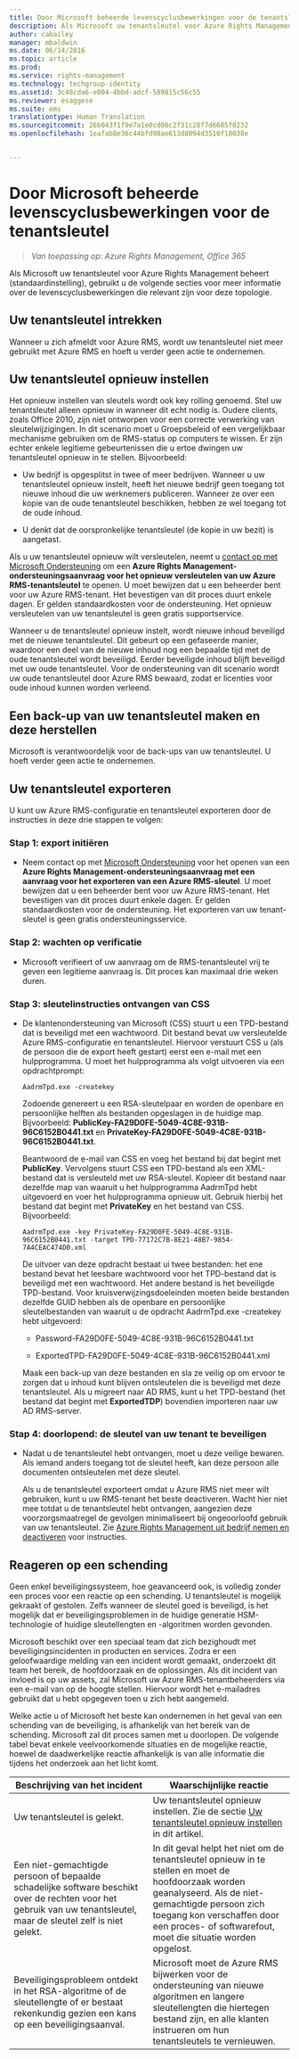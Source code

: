 ```yaml
---
title: Door Microsoft beheerde levenscyclusbewerkingen voor de tenantsleutel | Azure RMS
description: Als Microsoft uw tenantsleutel voor Azure Rights Management beheert (standaardinstelling), gebruikt u de volgende secties voor meer informatie over de levenscyclusbewerkingen die relevant zijn voor deze topologie.
author: cabailey
manager: mbaldwin
ms.date: 06/14/2016
ms.topic: article
ms.prod: 
ms.service: rights-management
ms.technology: techgroup-identity
ms.assetid: 3c48cda6-e004-4bbd-adcf-589815c56c55
ms.reviewer: esaggese
ms.suite: ems
translationtype: Human Translation
ms.sourcegitcommit: 26b043f1f9e7a1e0cd00c2f31c28f7d6685f0232
ms.openlocfilehash: 1eafab8e36c44bfd98ae613d8094d3510f18038e


---
```



# Door Microsoft beheerde levenscyclusbewerkingen voor de tenantsleutel

>*Van toepassing op: Azure Rights Management, Office 365*

Als Microsoft uw tenantsleutel voor Azure Rights Management beheert (standaardinstelling), gebruikt u de volgende secties voor meer informatie over de levenscyclusbewerkingen die relevant zijn voor deze topologie.

## Uw tenantsleutel intrekken
Wanneer u zich afmeldt voor Azure RMS, wordt uw tenantsleutel niet meer gebruikt met Azure RMS en hoeft u verder geen actie te ondernemen.

## Uw tenantsleutel opnieuw instellen
Het opnieuw instellen van sleutels wordt ook key rolling genoemd. Stel uw tenantsleutel alleen opnieuw in wanneer dit echt nodig is. Oudere clients, zoals Office 2010, zijn niet ontworpen voor een correcte verwerking van sleutelwijzigingen. In dit scenario moet u Groepsbeleid of een vergelijkbaar mechanisme gebruiken om de RMS-status op computers te wissen. Er zijn echter enkele legitieme gebeurtenissen die u ertoe dwingen uw tenantsleutel opnieuw in te stellen. Bijvoorbeeld:

-   Uw bedrijf is opgesplitst in twee of meer bedrijven. Wanneer u uw tenantsleutel opnieuw instelt, heeft het nieuwe bedrijf geen toegang tot nieuwe inhoud die uw werknemers publiceren. Wanneer ze over een kopie van de oude tenantsleutel beschikken, hebben ze wel toegang tot de oude inhoud.

-   U denkt dat de oorspronkelijke tenantsleutel (de kopie in uw bezit) is aangetast.

Als u uw tenantsleutel opnieuw wilt versleutelen, neemt u [contact op met Microsoft Ondersteuning](../get-started/information-support.md#to-contact-microsoft-support) om een **Azure Rights Management-ondersteuningsaanvraag voor het opnieuw versleutelen van uw Azure RMS-tenantsleutel** te openen. U moet bewijzen dat u een beheerder bent voor uw Azure RMS-tenant. Het bevestigen van dit proces duurt enkele dagen. Er gelden standaardkosten voor de ondersteuning. Het opnieuw versleutelen van uw tenantsleutel is geen gratis supportservice.

Wanneer u de tenantsleutel opnieuw instelt, wordt nieuwe inhoud beveiligd met de nieuwe tenantsleutel. Dit gebeurt op een gefaseerde manier, waardoor een deel van de nieuwe inhoud nog een bepaalde tijd met de oude tenantsleutel wordt beveiligd. Eerder beveiligde inhoud blijft beveiligd met uw oude tenantsleutel. Voor de ondersteuning van dit scenario wordt uw oude tenantsleutel door Azure RMS bewaard, zodat er licenties voor oude inhoud kunnen worden verleend.

## Een back-up van uw tenantsleutel maken en deze herstellen
Microsoft is verantwoordelijk voor de back-ups van uw tenantsleutel. U hoeft verder geen actie te ondernemen.

## Uw tenantsleutel exporteren
U kunt uw Azure RMS-configuratie en tenantsleutel exporteren door de instructies in deze drie stappen te volgen:

### Stap 1: export initiëren

-   Neem contact op met [Microsoft Ondersteuning](../get-started/information-support.md#to-contact-microsoft-support) voor het openen van een **Azure Rights Management-ondersteuningsaanvraag met een aanvraag voor het exporteren van een Azure RMS-sleutel**. U moet bewijzen dat u een beheerder bent voor uw Azure RMS-tenant. Het bevestigen van dit proces duurt enkele dagen. Er gelden standaardkosten voor de ondersteuning. Het exporteren van uw tenant-sleutel is geen gratis ondersteuningsservice.

### Stap 2: wachten op verificatie

-   Microsoft verifieert of uw aanvraag om de RMS-tenantsleutel vrij te geven een legitieme aanvraag is. Dit proces kan maximaal drie weken duren.

### Stap 3: sleutelinstructies ontvangen van CSS

-   De klantenondersteuning van Microsoft (CSS) stuurt u een TPD-bestand dat is beveiligd met een wachtwoord. Dit bestand bevat uw versleutelde Azure RMS-configuratie en tenantsleutel. Hiervoor verstuurt CSS u (als de persoon die de export heeft gestart) eerst een e-mail met een hulpprogramma. U moet het hulpprogramma als volgt uitvoeren via een opdrachtprompt:

    ```
    AadrmTpd.exe -createkey
    ```
    Zodoende genereert u een RSA-sleutelpaar en worden de openbare en persoonlijke helften als bestanden opgeslagen in de huidige map. Bijvoorbeeld: **PublicKey-FA29D0FE-5049-4C8E-931B-96C6152B0441.txt** en **PrivateKey-FA29D0FE-5049-4C8E-931B-96C6152B0441.txt**.

    Beantwoord de e-mail van CSS en voeg het bestand bij dat begint met **PublicKey**. Vervolgens stuurt CSS een TPD-bestand als een XML-bestand dat is versleuteld met uw RSA-sleutel. Kopieer dit bestand naar dezelfde map van waaruit u het hulpprogramma AadrmTpd hebt uitgevoerd en voer het hulpprogramma opnieuw uit. Gebruik hierbij het bestand dat begint met **PrivateKey** en het bestand van CSS. Bijvoorbeeld:

    ```
    AadrmTpd.exe -key PrivateKey-FA29D0FE-5049-4C8E-931B-96C6152B0441.txt -target TPD-77172C7B-8E21-48B7-9854-7A4CEAC474D0.xml
    ```
    De uitvoer van deze opdracht bestaat ui twee bestanden: het ene bestand bevat het leesbare wachtwoord voor het TPD-bestand dat is beveiligd met een wachtwoord. Het andere bestand is het beveiligde TPD-bestand. Voor kruisverwijzingsdoeleinden moeten beide bestanden dezelfde GUID hebben als de openbare en persoonlijke sleutelbestanden van waaruit u de opdracht AadrmTpd.exe -createkey hebt uitgevoerd:

    -   Password-FA29D0FE-5049-4C8E-931B-96C6152B0441.txt

    -   ExportedTPD-FA29D0FE-5049-4C8E-931B-96C6152B0441.xml

    Maak een back-up van deze bestanden en sla ze veilig op om ervoor te zorgen dat u inhoud kunt blijven ontsleutelen die is beveiligd met deze tenantsleutel. Als u migreert naar AD RMS, kunt u het TPD-bestand (het bestand dat begint met **ExportedTDP**) bovendien importeren naar uw AD RMS-server.

### Stap 4: doorlopend: de sleutel van uw tenant te beveiligen

-   Nadat u de tenantsleutel hebt ontvangen, moet u deze veilige bewaren. Als iemand anders toegang tot de sleutel heeft, kan deze persoon alle documenten ontsleutelen met deze sleutel.

    Als u de tenantsleutel exporteert omdat u Azure RMS niet meer wilt gebruiken, kunt u uw RMS-tenant het beste deactiveren. Wacht hier niet mee totdat u de tenantsleutel hebt ontvangen, aangezien deze voorzorgsmaatregel de gevolgen minimaliseert bij ongeoorloofd gebruik van uw tenantsleutel. Zie [Azure Rights Management uit bedrijf nemen en deactiveren](decommission-deactivate.md) voor instructies.

## Reageren op een schending
Geen enkel beveiligingssysteem, hoe geavanceerd ook, is volledig zonder een proces voor een reactie op een schending. U tenantsleutel is mogelijk gekraakt of gestolen. Zelfs wanneer de sleutel goed is beveiligd, is het mogelijk dat er beveiligingsproblemen in de huidige generatie HSM-technologie of huidige sleutellengten en -algoritmen worden gevonden.

Microsoft beschikt over een speciaal team dat zich bezighoudt met beveiligingsincidenten in producten en services. Zodra er een geloofwaardige melding van een incident wordt gemaakt, onderzoekt dit team het bereik, de hoofdoorzaak en de oplossingen. Als dit incident van invloed is op uw assets, zal Microsoft uw Azure RMS-tenantbeheerders via een e-mail van op de hoogte stellen. Hiervoor wordt het e-mailadres gebruikt dat u hebt opgegeven toen u zich hebt aangemeld.

Welke actie u of Microsoft het beste kan ondernemen in het geval van een schending van de beveiliging, is afhankelijk van het bereik van de schending. Microsoft zal dit proces samen met u doorlopen. De volgende tabel bevat enkele veelvoorkomende situaties en de mogelijke reactie, hoewel de daadwerkelijke reactie afhankelijk is van alle informatie die tijdens het onderzoek aan het licht komt.

|Beschrijving van het incident|Waarschijnlijke reactie|
|------------------------|-------------------|
|Uw tenantsleutel is gelekt.|Uw tenantsleutel opnieuw instellen. Zie de sectie [Uw tenantsleutel opnieuw instellen](operations-microsoft-managed-tenant-key.md#re-key-your-tenant-key) in dit artikel.|
|Een niet-gemachtigde persoon of bepaalde schadelijke software beschikt over de rechten voor het gebruik van uw tenantsleutel, maar de sleutel zelf is niet gelekt.|In dit geval helpt het niet om de tenantsleutel opnieuw in te stellen en moet de hoofdoorzaak worden geanalyseerd. Als de niet-gemachtigde persoon zich toegang kon verschaffen door een proces- of softwarefout, moet die situatie worden opgelost.|
|Beveiligingsprobleem ontdekt in het RSA-algoritme of de sleutellengte of er bestaat rekenkundig gezien een kans op een beveiligingsaanval.|Microsoft moet de Azure RMS bijwerken voor de ondersteuning van nieuwe algoritmen en langere sleutellengten die hiertegen bestand zijn, en alle klanten instrueren om hun tenantsleutels te vernieuwen.|





<!--HONumber=Aug16_HO4-->



